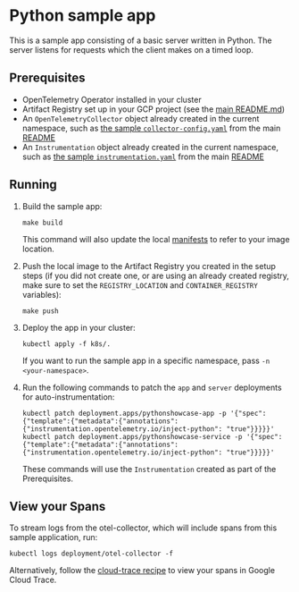 # Python sample app

This is a sample app consisting of a basic server written in Python. The
server listens for requests which the client makes on a timed loop.

## Prerequisites

* OpenTelemetry Operator installed in your cluster
* Artifact Registry set up in your GCP project (see the 
[main README.md](../../README.md#sample-applications))
* An `OpenTelemetryCollector` object already created in the current namespace,
  such as [the sample `collector-config.yaml`](../../README.md#starting-the-Collector)
  from the main [README](../../README.md)
* An `Instrumentation` object already created in the current namespace,
  such as [the sample `instrumentation.yaml`](../../README.md#auto-instrumenting-applications)
  from the main [README](../../README.md)

## Running

1. Build the sample app:
   ```
   make build
   ```
   This command will also update the local [manifests](k8s)
   to refer to your image location.

2. Push the local image to the Artifact Registry you created
   in the setup steps (if you did not create one, or are using an already created registry,
   make sure to set the `REGISTRY_LOCATION` and `CONTAINER_REGISTRY` variables):
   ```
   make push
   ```

3. Deploy the app in your cluster:
   ```
   kubectl apply -f k8s/.
   ```
   If you want to run the sample app in a specific namespace, pass `-n <your-namespace>`.

4. Run the following commands to patch the `app` and `server` deployments for auto-instrumentation:
   ```
   kubectl patch deployment.apps/pythonshowcase-app -p '{"spec":{"template":{"metadata":{"annotations":{"instrumentation.opentelemetry.io/inject-python": "true"}}}}}'
   kubectl patch deployment.apps/pythonshowcase-service -p '{"spec":{"template":{"metadata":{"annotations":{"instrumentation.opentelemetry.io/inject-python": "true"}}}}}'
   ```
   These commands will use the `Instrumentation` created as part of the Prerequisites.

## View your Spans

To stream logs from the otel-collector, which will include spans from this sample application, run:
```
kubectl logs deployment/otel-collector -f
```

Alternatively, follow the [cloud-trace recipe](../../recipes/cloud-trace/) to view your spans in Google Cloud Trace.
